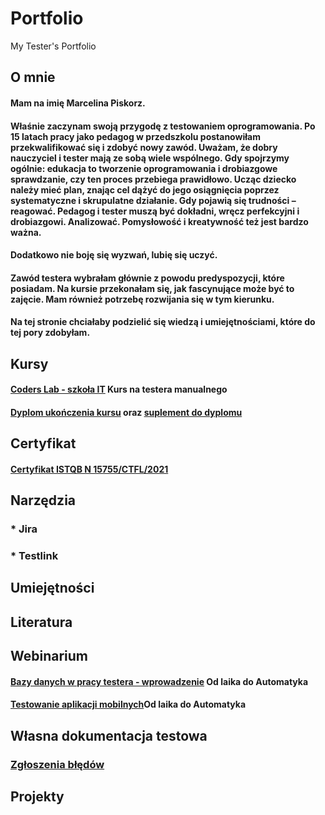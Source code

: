 # Portfolio
My Tester's Portfolio
## O mnie
#### Mam na imię Marcelina Piskorz. 
#### Właśnie zaczynam swoją przygodę z testowaniem oprogramowania. Po 15 latach pracy jako pedagog w przedszkolu postanowiłam przekwalifikować się i zdobyć nowy zawód. Uważam, że dobry nauczyciel i tester mają ze sobą wiele wspólnego. Gdy spojrzymy ogólnie: edukacja to tworzenie oprogramowania i drobiazgowe sprawdzanie, czy ten proces przebiega prawidłowo. Ucząc dziecko należy mieć plan, znając cel dążyć do jego osiągnięcia poprzez **systematyczne i skrupulatne działanie**. Gdy pojawią się trudności – reagować. Pedagog i tester muszą być **dokładni, wręcz perfekcyjni i drobiazgowi**. **Analizować**. **Pomysłowość i kreatywność** też jest bardzo ważna. 
#### Dodatkowo nie boję się wyzwań, **lubię się uczyć**. 
#### Zawód testera wybrałam głównie z powodu predyspozycji, które posiadam. Na kursie przekonałam się, jak fascynujące może być to zajęcie. Mam również potrzebę rozwijania się w tym kierunku.
#### Na tej stronie chciałaby podzielić się wiedzą i umiejętnościami, które do tej pory zdobyłam.

## Kursy
#### [Coders Lab - szkoła IT](https://coderslab.pl/pl/kurs/tester-manualny/o-kursie) Kurs na testera manualnego
#### [Dyplom ukończenia kursu](https://drive.google.com/file/d/1m4wRsMrRVQogBov6b3vWWNeuBYiZMbXO/view?usp=sharing) oraz [suplement do dyplomu](https://drive.google.com/file/d/1729QDjJuJlWAnMryfiQy_B1JVfL9uZO4/view?usp=sharing)
## Certyfikat
#### [Certyfikat ISTQB N 15755/CTFL/2021](https://drive.google.com/file/d/1elZIjoqC6ge8nG3QZ_dciNjJV-LFC3Yn/view?usp=sharing)
## Narzędzia 

### * Jira
### * Testlink

## Umiejętności

## Literatura

## Webinarium
#### [Bazy danych w pracy testera - wprowadzenie](https://www.facebook.com/events/503041577357983/) Od laika do Automatyka 
#### [Testowanie aplikacji mobilnych](https://www.facebook.com/events/743698053212737/)Od laika do Automatyka

## Własna dokumentacja testowa
### [Zgłoszenia błędów](https://drive.google.com/file/d/1_IoIERpTGLD00r8zAMtm8mt9u11dOxwT/view?usp=sharing)
## Projekty

